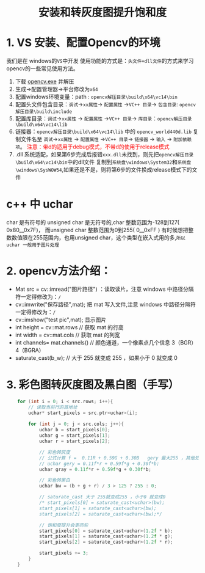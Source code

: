 # <center>安装和转灰度图提升饱和度<center>


# 1. VS 安装、配置Opencv的环境

我们是在 windows的`VS`中开发 使用功能的方式是：`头文件+dll文件`的方式来学习opencv的一些常见使用方法。

1. 下载 [opencv.exe](https://github.com/opencv/opencv/releases) 并解压
2. 生成->配置管理器->平台修改为`x64`
3. 配置windows环境变量：path : `opencv解压目录\build\x64\vc14\bin `
4. 配置头文件包含目录：`调试`->`xx属性`-> `配置属性` ->`VC++ 目录`-> `包含目录`: `opencv解压目录\build\include`
5. 配置库目录：`调试`->`xx属性` -> `配置属性` ->`VC++ 目录`-> `库目录`：`opencv解压目录\build\x64\vc14\lib`
6. 链接器：`opencv解压目录\build\x64\vc14\lib` 中的 `opencv_world440d.lib` 复制文件名至
    `调试`->`xx属性` -> `配置属性` ->`VC++ 目录`-> `链接器` -> `输入` -> `附加依赖项`。 
    <font color = red>注意：带d的适用于debug模式，不带d的使用于release模式</font>
7. .dll 系统适配，如果第6步完成后报错`xxx.dll`未找到，则先把`opencv解压目录\build\x64\vc14\bin`中的dll文件
    复制到`系统盘\windows\System32`和`系统盘\windows\SysWOW54`,如果还是不是，则将第6步的文件换成release模式下的文件

# c++ 中 uchar

char 是有符号的 unsigned char 是无符号的,char 整数范围为-128到127( 0x80__0x7F)， 而unsigned char 整数范围为0到255( 0__0xFF ) 
有时候想把整数数值限在255范围内，也用unsigned char，这个类型在嵌入式用的多,`所以 uchar 一般用于图片处理`

# 2. opencv方法介绍：

- Mat src = cv::imread("图片路径") ：读取读片，注意 windows 中路径分隔符一定得修改为：`/`
- cv::imwrite("保存路径",mat); 把 mat 写入文件,注意 windows 中路径分隔符一定得修改为：`/`
- cv::imshow("test pic",mat); 显示图片
- int height = cv::mat.rows  // 获取 mat 的行高
- int width = cv::mat.cols  // 获取 mat 的列宽
- int channels= mat.channels() // 颜色通道，一个像素点几个信息 3（BGR） 4（BGRA）
- saturate_cast<uchar>(b_w); // 大于 255 就变成 255 ，如果小于 0 就变成 0 

# 3. 彩色图转灰度图及黑白图（手写）

```c++
	for (int i = 0; i < src.rows; i++){
		// 读取当前行的首地址
		uchar* start_pixels = src.ptr<uchar>(i);
		
		for (int j = 0; j < src.cols; j++){
			uchar b = start_pixels[0];
			uchar g = start_pixels[1];
			uchar r = start_pixels[2];

			// 彩色转灰度
			// 公式计算 f =  0.11R + 0.59G + 0.30B   gery 最大255 ，其他处理可能会超过 255
			// uchar gery = 0.11f*r + 0.59f*g + 0.30f*b;
			uchar gray = 0.11f*r + 0.59f*g + 0.30f*b;

			// 彩色转黑白
			uchar bw = (b + g + r) / 3 > 125 ? 255 : 0;

			// saturate_cast 大于 255就变成255 ，小于0 就变成0
			/* start_pixels[0] = saturate_cast<uchar>(bw);
			start_pixels[1] = saturate_cast<uchar>(bw);
			start_pixels[2] = saturate_cast<uchar>(bw);*/

			// 饱和度提升会更亮些
			start_pixels[0] = saturate_cast<uchar>(1.2f * b);
			start_pixels[1] = saturate_cast<uchar>(1.2f * g);
			start_pixels[2] = saturate_cast<uchar>(1.2f * r);

			start_pixels += 3;
		}
	}
```
















